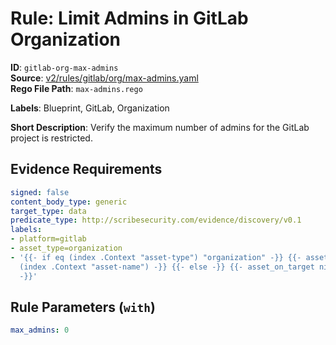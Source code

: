 # Rule: Limit Admins in GitLab Organization

**ID**: `gitlab-org-max-admins`  
**Source**: [v2/rules/gitlab/org/max-admins.yaml](scribe-public/sample-policies.git/v2/rules/gitlab/org/max-admins.yaml)  
**Rego File Path**: `max-admins.rego`  

**Labels**: Blueprint, GitLab, Organization

**Short Description**: Verify the maximum number of admins for the GitLab project is restricted.

## Evidence Requirements

```yaml
signed: false
content_body_type: generic
target_type: data
predicate_type: http://scribesecurity.com/evidence/discovery/v0.1
labels:
- platform=gitlab
- asset_type=organization
- '{{- if eq (index .Context "asset-type") "organization" -}} {{- asset_on_target
  (index .Context "asset-name") -}} {{- else -}} {{- asset_on_target nil -}} {{- end
  -}}'
```
## Rule Parameters (`with`)

```yaml
max_admins: 0
```
